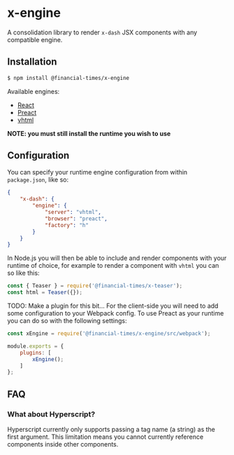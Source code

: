# x-engine

A consolidation library to render `x-dash` JSX components with any compatible engine.

## Installation

```sh
$ npm install @financial-times/x-engine
```

Available engines:

*   [React](https://reactjs.org/)
*   [Preact](https://preactjs.com/)
*   [vhtml](https://github.com/developit/vhtml)

**NOTE: you must still install the runtime you wish to use**

## Configuration

You can specify your runtime engine configuration from within `package.json`, like so:

```json
{
	"x-dash": {
		"engine": {
			"server": "vhtml",
			"browser": "preact",
			"factory": "h"
		}
	}
}
```

In Node.js you will then be able to include and render components with your runtime of choice, for example to render a component with `vhtml` you can so like this:

```js
const { Teaser } = require('@financial-times/x-teaser');
const html = Teaser({});
```

TODO: Make a plugin for this bit... For the client-side you will need to add some configuration to your Webpack config. To use Preact as your runtime you can do so with the following settings:

```js
const xEngine = require('@financial-times/x-engine/src/webpack');

module.exports = {
	plugins: [
		xEngine();
	]
};
```

## FAQ

### What about Hyperscript?

Hyperscript currently only supports passing a tag name (a string) as the first argument. This limitation means you cannot currently reference components inside other components.
